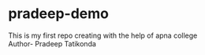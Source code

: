 # pradeep-demo
This is my first repo creating with the help of apna college
<br>
Author- Pradeep Tatikonda
